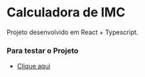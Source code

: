 # Calculadora de IMC

Projeto desenvolvido em React + Typescript.

### Para testar o Projeto
- [Clique aqui](https://calc-imc-woad.vercel.app/)